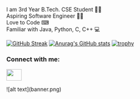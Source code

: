 I am 3rd Year B.Tech. CSE Student  👨‍🎓  <br />
Aspiring Software Engineer  👨‍💻  <br />
Love to Code  ⌨  <br /> 
Familiar with Java, Python, C, C++  💻  

[![GitHub Streak](http://github-readme-streak-stats.herokuapp.com?user=urssanjaysingh)](https://git.io/streak-stats)
[![Anurag's GitHub stats](https://github-readme-stats.vercel.app/api?username=urssanjaysingh&show_icons=true)](https://github.com/anuraghazra/github-readme-stats)
[![trophy](https://github-profile-trophy.vercel.app/?username=ryo-ma)](https://github.com/ryo-ma/github-profile-trophy)
<h3 align="left">Connect with me:</h3>
<p align="left">
<a href="https://www.linkedin.com/in/urssanjaysingh" target="blank"><img align="center" src="https://cdn.jsdelivr.net/npm/simple-icons@3.0.1/icons/linkedin.svg" alt="" height="30" width="40" /></a>
</p>
![alt text](banner.png)
